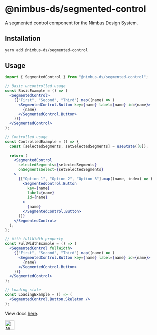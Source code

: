 # @nimbus-ds/segmented-control

A segmented control component for the Nimbus Design System.

## Installation

```sh
yarn add @nimbus-ds/segmented-control
```

## Usage

```jsx
import { SegmentedControl } from "@nimbus-ds/segmented-control";

// Basic uncontrolled usage
const BasicExample = () => (
  <SegmentedControl>
    {["First", "Second", "Third"].map((name) => (
      <SegmentedControl.Button key={name} label={name} id={name}>
        {name}
      </SegmentedControl.Button>
    ))}
  </SegmentedControl>
);

// Controlled usage
const ControlledExample = () => {
  const [selectedSegments, setSelectedSegments] = useState([0]);
  
  return (
    <SegmentedControl 
      selectedSegments={selectedSegments}
      onSegmentsSelect={setSelectedSegments}
    >
      {["Option 1", "Option 2", "Option 3"].map((name, index) => (
        <SegmentedControl.Button 
          key={name} 
          label={name}
          id={name}
        >
          {name}
        </SegmentedControl.Button>
      ))}
    </SegmentedControl>
  );
};

// With fullWidth property
const FullWidthExample = () => (
  <SegmentedControl fullWidth>
    {["First", "Second", "Third"].map((name) => (
      <SegmentedControl.Button key={name} label={name} id={name}>
        {name}
      </SegmentedControl.Button>
    ))}
  </SegmentedControl>
);

// Loading state
const LoadingExample = () => (
  <SegmentedControl.Button.Skeleton />
);
```

View docs [here](https://nimbus.nuvemshop.com.br/documentation/composite-components/segmented-control).

<img alt="Nimbus" style="margin-bottom: 30px;" src="https://tiendanube.github.io/design-system-nimbus/static/media/nimbus-logo.ab60bd79.png" height="30" />
